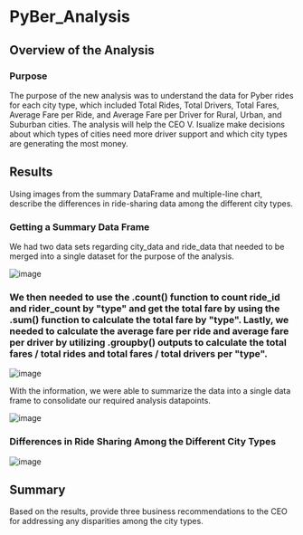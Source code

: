 # PyBer_Analysis

## Overview of the Analysis
### Purpose
The purpose of the new analysis was to understand the data for Pyber rides for each city type, which included Total Rides, Total Drivers, Total Fares, Average Fare per Ride, and Average Fare per Driver for Rural, Urban, and Suburban cities. The analysis will help the CEO V. Isualize make decisions about which types of cities need more driver support and which city types are generating the most money.

## Results
 Using images from the summary DataFrame and multiple-line chart, describe the differences in ride-sharing data among the different city types.
### Getting a Summary Data Frame
We had two data sets regarding city_data and ride_data that needed to be merged into a single dataset for the purpose of the analysis. 

![image](https://user-images.githubusercontent.com/115019829/200454933-3a88390b-e7aa-435e-9da7-9fe0234a1ed6.png)

### We then needed to use the .count() function to count ride_id and rider_count by "type" and get the total fare by using the .sum() function to calculate the total fare by "type". Lastly, we needed to calculate the average fare per ride and average fare per driver by utilizing .groupby() outputs to calculate the total fares / total rides and total fares / total drivers per "type". 

![image](https://user-images.githubusercontent.com/115019829/200455387-d487a68e-6526-422b-beb7-d8ef24a6ab2e.png)

With the information, we were able to summarize the data into a single data frame to consolidate our required analysis datapoints. 

![image](https://user-images.githubusercontent.com/115019829/200456604-cbf450a7-0125-4aad-ade7-ad8f4599e7d1.png)


### Differences in Ride Sharing Among the Different City Types
![image](https://user-images.githubusercontent.com/115019829/200454814-3916c4dc-3d3f-4d70-9d1e-79037a0bf22f.png)


## Summary
Based on the results, provide three business recommendations to the CEO for addressing any disparities among the city types.
